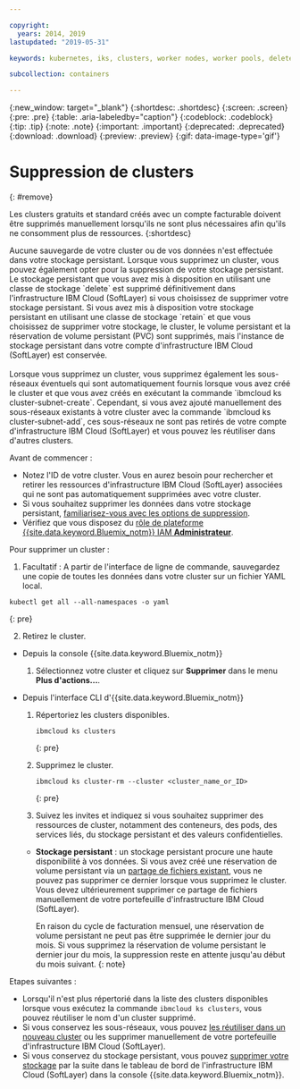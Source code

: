 ```yaml
---

copyright:
  years: 2014, 2019
lastupdated: "2019-05-31"

keywords: kubernetes, iks, clusters, worker nodes, worker pools, delete

subcollection: containers

---
```


{:new_window: target="_blank"}
{:shortdesc: .shortdesc}
{:screen: .screen}
{:pre: .pre}
{:table: .aria-labeledby="caption"}
{:codeblock: .codeblock}
{:tip: .tip}
{:note: .note}
{:important: .important}
{:deprecated: .deprecated}
{:download: .download}
{:preview: .preview}
{:gif: data-image-type='gif'}


# Suppression de clusters
{: #remove}

Les clusters gratuits et standard créés avec un compte facturable doivent être supprimés manuellement lorsqu'ils ne sont plus nécessaires afin qu'ils ne consomment plus de ressources.
{:shortdesc}

<p class="important">
Aucune sauvegarde de votre cluster ou de vos données n'est effectuée dans votre stockage persistant. Lorsque vous supprimez un cluster, vous pouvez également opter pour la suppression de votre stockage persistant. Le stockage persistant que vous avez mis à disposition en utilisant une classe de stockage `delete` est supprimé définitivement dans l'infrastructure IBM Cloud (SoftLayer) si vous choisissez de supprimer votre stockage persistant. Si vous avez mis à disposition votre stockage persistant en utilisant une classe de stockage `retain` et que vous choisissez de supprimer votre stockage, le cluster, le volume persistant et la réservation de volume persistant (PVC) sont supprimés, mais l'instance de stockage persistant dans votre compte d'infrastructure IBM Cloud (SoftLayer) est conservée. </br>
</br>Lorsque vous supprimez un cluster, vous supprimez également les sous-réseaux éventuels qui sont automatiquement fournis lorsque vous avez créé le cluster et que vous avez créés en exécutant la commande `ibmcloud ks cluster-subnet-create`. Cependant, si vous avez ajouté manuellement des sous-réseaux existants à votre cluster avec la commande `ibmcloud ks cluster-subnet-add`, ces sous-réseaux ne sont pas retirés de votre compte d'infrastructure IBM Cloud (SoftLayer) et vous pouvez les réutiliser dans d'autres clusters.</p>

Avant de commencer :
* Notez l'ID de votre cluster. Vous en aurez besoin pour rechercher et retirer les ressources d'infrastructure IBM Cloud (SoftLayer) associées qui ne sont pas automatiquement supprimées avec votre cluster.
* Si vous souhaitez supprimer les données dans votre stockage persistant, [familiarisez-vous avec les options de suppression](/docs/containers?topic=containers-cleanup#cleanup).
* Vérifiez que vous disposez du [rôle de plateforme {{site.data.keyword.Bluemix_notm}} IAM **Administrateur**](/docs/containers?topic=containers-users#platform).

Pour supprimer un cluster :

1. Facultatif : A partir de l'interface de ligne de commande, sauvegardez une copie de toutes les données dans votre cluster sur un fichier YAML local. 
  ```
  kubectl get all --all-namespaces -o yaml
  ```
  {: pre}

2. Retirez le cluster.
  - Depuis la console {{site.data.keyword.Bluemix_notm}}
    1.  Sélectionnez votre cluster et cliquez sur **Supprimer** dans le menu **Plus d'actions...**.

  - Depuis l'interface CLI d'{{site.data.keyword.Bluemix_notm}}
    1.  Répertoriez les clusters disponibles.

        ```
        ibmcloud ks clusters
        ```
        {: pre}

    2.  Supprimez le cluster.

        ```
        ibmcloud ks cluster-rm --cluster <cluster_name_or_ID>
        ```
        {: pre}

    3.  Suivez les invites et indiquez si vous souhaitez supprimer des ressources de cluster, notamment des conteneurs, des pods, des services liés, du stockage persistant et des valeurs confidentielles.
      - **Stockage persistant** : un stockage persistant procure une haute disponibilité à vos données. Si vous avez créé une réservation de volume persistant via un [partage de fichiers existant](/docs/containers?topic=containers-file_storage#existing_file), vous ne pouvez pas supprimer ce dernier lorsque vous supprimez le cluster. Vous devez ultérieurement supprimer ce partage de fichiers manuellement de votre portefeuille d'infrastructure IBM Cloud (SoftLayer).

          En raison du cycle de facturation mensuel, une réservation de volume persistant ne peut pas être supprimée le dernier jour du mois. Si vous supprimez la réservation de volume persistant le dernier jour du mois, la suppression reste en attente jusqu'au début du mois suivant.
          {: note}

Etapes suivantes :
- Lorsqu'il n'est plus répertorié dans la liste des clusters disponibles lorsque vous exécutez la commande `ibmcloud ks clusters`, vous pouvez réutiliser le nom d'un cluster supprimé.
- Si vous conservez les sous-réseaux, vous pouvez [les réutiliser dans un nouveau cluster](/docs/containers?topic=containers-subnets#subnets_custom) ou les supprimer manuellement de votre portefeuille d'infrastructure IBM Cloud (SoftLayer).
- Si vous conservez du stockage persistant, vous pouvez [supprimer votre stockage](/docs/containers?topic=containers-cleanup#cleanup) par la suite dans le tableau de bord de l'infrastructure IBM Cloud (SoftLayer) dans la console {{site.data.keyword.Bluemix_notm}}.
